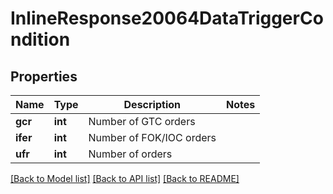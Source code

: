 # InlineResponse20064DataTriggerCondition

## Properties
Name | Type | Description | Notes
------------ | ------------- | ------------- | -------------
**gcr** | **int** | Number of GTC orders | 
**ifer** | **int** | Number of FOK/IOC orders | 
**ufr** | **int** | Number of orders | 

[[Back to Model list]](../README.md#documentation-for-models) [[Back to API list]](../README.md#documentation-for-api-endpoints) [[Back to README]](../README.md)

